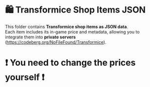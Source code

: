 # 🛍️ Transformice Shop Items JSON

This folder contains **Transformice shop items as JSON data**.  
Each item includes its in-game price and metadata, allowing you to integrate them into **private servers** (https://codeberg.org/NoFileFound/Transformice).

#
# ❗️ You need to change the prices yourself ❗️ 
